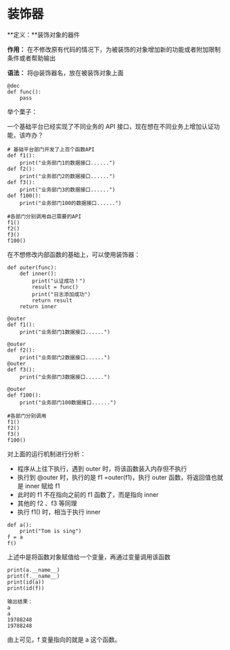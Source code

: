 # 装饰器

**定义：**装饰对象的器件

**作用：** 在不修改原有代码的情况下，为被装饰的对象增加新的功能或者附加限制条件或者帮助输出 

**语法：** 将@装饰器名，放在被装饰对象上面 

```
@dec
def func():
    pass
```

举个栗子：

一个基础平台已经实现了不同业务的 API 接口，现在想在不同业务上增加认证功能，该咋办？

```
# 基础平台部门开发了上百个函数API
def f1():
    print("业务部门1的数据接口......")
def f2():
    print("业务部门2的数据接口......")
def f3():
    print("业务部门3的数据接口......")
def f100():
    print("业务部门100的数据接口......")

#各部门分别调用自己需要的API
f1()
f2()
f3()
f100()
```

在不想修改内部函数的基础上，可以使用装饰器：

```
def outer(func):
    def inner():
        print("认证成功！")
        result = func()
        print("日志添加成功")
        return result
    return inner

@outer
def f1():
    print("业务部门1数据接口......")

@outer
def f2():
    print("业务部门2数据接口......")
@outer
def f3():
    print("业务部门3数据接口......")

@outer
def f100():
    print("业务部门100数据接口......")

#各部门分别调用
f1()
f2()
f3()
f100()
```

对上面的运行机制进行分析：

+ 程序从上往下执行，遇到 outer 时，将该函数装入内存但不执行
+ 执行到 @outer 时，执行的是 f1 =outer(f1)，执行 outer 函数，将返回值也就是 inner 赋给 f1 
+ 此时的 f1 不在指向之前的 f1 函数了，而是指向 inner
+ 其他的 f2 、f3 等同理
+ 执行 f1() 时，相当于执行 inner

```pyt
def a():
	print("Tom is sing")	
f = a
f()
```

上述中是将函数对象赋值给一个变量，再通过变量调用该函数

```pyt
print(a.__name__)
print(f.__name__)  
print(id(a))
print(id(f))

输出结果：
a
a
19788248
19788248
```

由上可见，f 变量指向的就是 a 这个函数。





